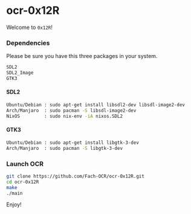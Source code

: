 # ocr-0x12R

Welcome to `0x12R`!


### Dependencies

Please be sure you have this three packages in your system.
```bash
SDL2
SDL2_Image
GTK3
```

#### SDL2

```bash
Ubuntu/Debian : sudo apt-get install libsdl2-dev libsdl-image2-dev 
Arch/Manjaro  : sudo pacman -S libsdl-image2-dev
NixOS         : sudo nix-env -iA nixos.SDL2
```

#### GTK3

```bash
Ubuntu/Debian : sudo apt-get install libgtk-3-dev
Arch/Manjaro  : sudo pacman -S libgtk-3-dev
```

### Launch OCR

```bash
git clone https://github.com/Fach-OCR/ocr-0x12R.git
cd ocr-0x12R
make
./main
```


Enjoy!
